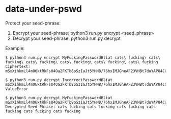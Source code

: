 # data-under-pswd

Protect your seed-phrase:
1. Encrypt your seed-phrase: python3 run.py encrypt <password> <seed_phrase>
2. Decrypt your seed-phrase: python3 run.py decrypt <password> <hash>


Example:
```
$ python3 run.py encrypt MyFuckingPasswordBliat cats\ fucking\ cats\ fucking\ cats\ fucking\ cats\ fucking\ cats\ fucking\ cats\ fucking
Ciphertext: mSxXihkmLl4mO6ktRkFsU4Oa2FKTb8oSzIaJt5YHN8/76hxIMJGheAF23VHBt7duYAP04CUGGJYG/CG7sPXwVGhHWtkBbvYsxlCIPkpXgIckDj1kQzIgblURnx63qCVGTsVSlAy9tPCRu94XimJihg==

$ python3 run.py decrypt IncorrectPasswordBliat mSxXihkmLl4mO6ktRkFsU4Oa2FKTb8oSzIaJt5YHN8/76hxIMJGheAF23VHBt7duYAP04CUGGJYG/CG7sPXwVGhHWtkBbvYsxlCIPkpXgIckDj1kQzIgblURnx63qCVGTsVSlAy9tPCRu94XimJihg==
ValueError

$ python3 run.py decrypt MyFuckingPasswordBliat mSxXihkmLl4mO6ktRkFsU4Oa2FKTb8oSzIaJt5YHN8/76hxIMJGheAF23VHBt7duYAP04CUGGJYG/CG7sPXwVGhHWtkBbvYsxlCIPkpXgIckDj1kQzIgblURnx63qCVGTsVSlAy9tPCRu94XimJihg==
Decrypted Seed Phrase: cats fucking cats fucking cats fucking cats fucking cats fucking cats fucking

```
